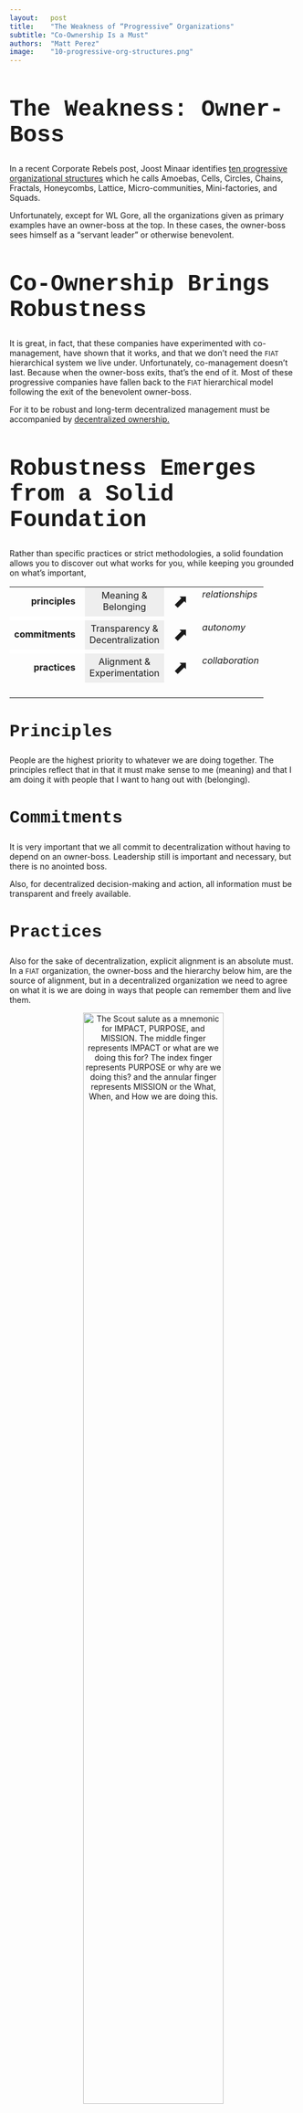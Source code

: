 ```yaml
---
layout:   post
title:    "The Weakness of “Progressive” Organizations"
subtitle: "Co-Ownership Is a Must"
authors:  "Matt Perez"
image:    "10-progressive-org-structures.png"
---
```


<div style="display:none;">
 <p>Co-management is a move away from the <span style="font-size:smaller; ">FIAT</span> hierarchy, and that&rsquo;s good. But it doesn&rsquo;t last: we must have co-ownership for robust and stable governance.</p>
</div>

<h1 style="font-size:40px; font-family:Courier New, monospace; ">The Weakness: Owner-Boss</h1>
 <p>In a recent Corporate Rebels post, Joost Minaar identifies <a href="https://corporate-rebels.com/progressive-organizational-structures/?mc_cid=0df9a3a5c7&mc_eid=eb36a9b4c1">ten progressive organizational structures</a> which he calls Amoebas, Cells, Circles, Chains, Fractals, Honeycombs, Lattice, Micro-communities, Mini-factories, and Squads.</p>
 <p>Unfortunately, except for WL Gore, all the organizations given as primary examples have an owner-boss at the top. In these cases, the owner-boss sees himself as a “servant leader” or otherwise benevolent.</p>

<h1 style="font-size:40px; font-family:Courier New, monospace; ">Co-Ownership Brings Robustness</h1>
 <p>It is great, in fact, that these companies have experimented with co-management, have shown that it works, and that we don’t need the <span style="font-size:smaller; ">FIAT</span> hierarchical system we live under. Unfortunately, co-management doesn’t last. Because when the owner-boss exits, that’s the end of it. Most of these progressive companies have fallen back to the <span style="font-size:smaller; ">FIAT</span> hierarchical model following the exit of the benevolent owner-boss.</p>
 <p>For it to be robust and long-term decentralized management must be accompanied by <a href="https://radicalcompanies.com/2022/03/14/radical-companies-for-the-impatient">decentralized ownership.</a></p>

<h1 style="font-size:40px; font-family:Courier New, monospace; ">Robustness Emerges from a Solid Foundation</h1>
 <p>Rather than specific practices or strict methodologies, a solid foundation allows you to discover out what works for you, while keeping you grounded on what’s important,</p>
 <table align="center">
  <tr>
   <td valign="middle" style="text-align:right; font-weight:bold; ">principles&nbsp;&nbsp;</td>
   <td style="text-align:center; background-color:#EEEEEE; ">Meaning &<br>Belonging</td>
   <td valign="middle" style="font-size:xx-large; "> ⬈</td>
   <td valign="top"><em>relationships</em></td>
  </tr>
  <tr>
   <td style="background-color: white; height: 7px;"></td>
  </tr>
  <tr>
   <td valign="middle" style="text-align:right; font-weight:bold; ">commitments&nbsp;&nbsp;</td>
   <td style="text-align:center; background-color:#EEEEEE;">Transparency &<br>Decentralization</td>
   <td valign="middle" style="font-size:xx-large; "> ⬈</td>
   <td valign="top"><em>autonomy</em></td>
  </tr>
  <tr>
   <td style="background-color: white; height: 7px;"></td>
  </tr>
  <tr>
   <td valign="middle" style="text-align:right; font-weight:bold; ">practices&nbsp;&nbsp;</td>
   <td style="text-align:center; background-color:#EEEEEE; ">Alignment &<br>Experimentation</td>
   <td valign="middle" style="font-size:xx-large; "> ⬈</td>
   <td valign="top"><em>collaboration</em></td>
  </tr>
  <tr>
   <td colspan="4">&nbsp;</td>
  </tr>
 </table>
 <h2 style="font-size:30px; font-family:Courier New, monospace; ">Principles</h2>
  <p>People are the highest priority to whatever we are doing together. The principles reflect that in that it must make sense to me (meaning) and that I am doing it with people that I want to hang out with (belonging).</p>
 <h2 style="font-size:30px; font-family:Courier New, monospace; ">Commitments</h2>
  <p>It is very important that we all commit to decentralization without having to depend on an owner-boss. Leadership still is  important and necessary, but there is no anointed boss.</p>
  <p>Also, for decentralized decision-making and action, all information must be transparent and freely available.</p>
 <h2 style="font-size:30px; font-family:Courier New, monospace; ">Practices</h2>
  <p>Also for the sake of decentralization, explicit alignment is an absolute must. In a <span style="font-size:smaller; ">FIAT</span> organization, the owner-boss and the hierarchy below him, are the source of alignment, but in a decentralized organization we need to agree on what it is we are doing in ways that people can remember them and live them.</p>
  <p style="text-align:center; ">
   <img src="/assets/img/en-alignment.svg" alt="The Scout salute as a mnemonic for IMPACT, PURPOSE, and MISSION. The middle finger represents IMPACT or what are we doing this for? The index finger represents PURPOSE or why are we doing this? and the annular finger represents MISSION or the What, When, and How we are doing this." width="70%">
  </p>
  <p>Finally, experiment. Be explicit about what you expect (<em>e.g.</em>, levels of acidity in a tomato paste) and then don’t be afraid of experimenting. If your results match your expectations, call it an innovation and celebrate. Otherwise, learn from it.</p>

<h1 class="_section">RELATED</h1>
 <ul>
  <li>RADICAL COMPANIES,</li>
   <ul>
    <li><a>English</a>: <a href="https://radicalcompanies.com" target="_blank">&hellip;/https://radicalcompanies.com</a></li>
    <li><a>Spanish</a>: <a href="https://radicalcompanies.com" target="_blank">&hellip;/https://radicalcompanies.com</a></li>
   </ul>
  <li>Blog posts,</li>
   <ul>
    <li>For the Impatient: <a href="https://radicalcompanies.com/2022/05/03/radical-companies-for-the-impatient" target="_blank">https://radicalcompanies.com/2022/05/03/radical-companies-for-the-impatient</a></li>
    <li>Frequently Asked Questions (FAQ): <a href="https://radicalcompanies.com/2022/05/04/radical-companies-faq" target="_blank">https://radicalcompanies.com/2022/05/04/radical-companies-faq</a></li>
   </ul>
   <li>Missing Chapters,</li>
    <ul>
     <li>rCoin: <a href="https://radicalcompanies.com/2022/05/07/rcoin.html" target="_blank">https://radicalcompanies.com/2022/05/07/rcoin.html</a></li>
     <li>rLand: <a href="https://radicalcompanies.com/2022/05/06/rland.html" target="_blank">https://radicalcompanies.com/2022/05/06/rland.html</a></li>
     <li>rGov: <a href="https://radicalcompanies.com/2022/05/05/rgov.html" target="_blank">https://radicalcompanies.com/2022/05/05/rgov.html</a></li>
    </ul>
   <li>rCompanies</li>
    <ul>
     <li>rMEDIA,</li>
      <ul>
       <li>PRADERA Shelf: <a href="https://radicalcompanies.com/2022/04/02/rShelf" target="_blank">https://radicalcompanies.com/2022/04/02/rShelf</a></li>
       <li>PRADERA Reader: <a href="https://radicalcompanies.com/2022/04/01/rReader" target="_blank">https://radicalcompanies.com/2022/04/01/rReader</a></li>
       <li>RADICALS.LIVE!: <a href="https://radicalcompanies.com/2022/04/04/rLive" target="_blank">https://radicalcompanies.com/2022/04/04/rLive</a></li>
       <li>RADICAL MBA: <a href="https://radicalcompanies.com/2022/04/03/rMBA" target="_blank">https://radicalcompanies.com/2022/04/03/rMBA</a></li>
      </ul>
     <li>rHatchery: <a href="https://radicalcompanies.com/2022/05/16/rHatchery" target="_blank">https://radicalcompanies.com/2022/05/16/rHatchery</a></li>
     <li>rCircuit: <a href="https://radicalcompanies.com/2022/04/05/rCircuit" target="_blank">https://radicalcompanies.com/2022/04/05/rCircuit</a></li>
     <li>rPlayGym: <a href="https://radicalcompanies.com/2022/04/06/rPlayGym" target="_blank">https://radicalcompanies.com/2022/04/06/rPlayGym</a></li>
     <li>rEnsembles,</li>
      <ul>
       <li>rCORE: <a href="https://radicalcompanies.com/2022/05/15/rCORE" target="_blank">https://radicalcompanies.com/2022/05/15/rCORE</a></li>
       <li>rClean: <a href="https://radicalcompanies.com/2022/05/14/rClean" target="_blank">https://radicalcompanies.com/2022/05/14/rClean</a></li>
       <li>rStayHome: <a href="https://radicalcompanies.com/2022/05/12/rStayHome" target="_blank">https://radicalcompanies.com/2022/05/12/rStayHome</a></li>
       <li>rKare: <a href="https://radicalcompanies.com/2022/05/13/rKare" target="_blank">https://radicalcompanies.com/2022/05/13/rKare</a></li>
      </ul>
    </ul>
  <li>rStartups,</li>
   <ul>
    <li>rBuddyNeighbor: <a href="https://radicalcompanies.com/2022/05/17/rBuddyNeighbor" target="_blank">https://radicalcompanies.com/2022/05/17/rBuddyNeighbor</a></li>
    <li>rNextBright: <a href="https://radicalcompanies.com/2022/05/19/rNextBright" target="_blank">https://radicalcompanies.com/2022/05/19/rNextBright</a></li>
    <li>rHintersoft: <a href="https://radicalcompanies.com/2022/05/18/rHintersoft" target="_blank">https://radicalcompanies.com/2022/05/18/rHintersoft</a></li> 
   </ul>
  <li>rProjects,</li>
   <ul>
    <li>REMARK!: <a href="https://radicalcompanies.com/2022/05/21/remark" target="_blank">https://radicalcompanies.com/2022/05/21/remark (API)</a></li>
    <li>RADs!: <a href="https://radicalcompanies.com/2022/05/22/rads!" target="_blank">https://radicalcompanies.com/2022/05/22/rads! (App)</a></li>
    <li>Attentive UI: <a href="https://radicalcompanies.com/2022/05/23/attentive-ui" target="_blank">https://radicalcompanies.com/2022/05/23/attentive-ui</a></li>
   </ul>
 </ul>
